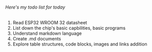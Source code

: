 ###### Here's my todo list for today

1. Read ESP32 WROOM 32 datasheet
2. List down the chip's basic capbilities, basic programs
3. Understand markdown language
4. Create .md documents
5. Explore table structures, code blocks, images and links addition
